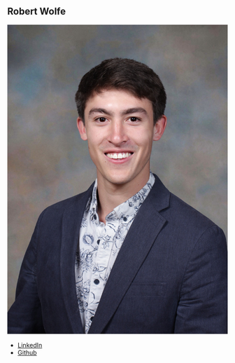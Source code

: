 Robert Wolfe
------------

![](photos/robert-wolfe.JPG)

* [LinkedIn](https://www.linkedin.com/in/robert-wolfe-92796a148)
* [Github](https://github.com/rjw253)
